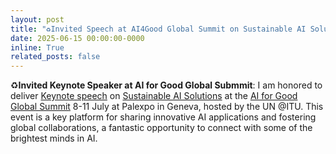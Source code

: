 ```yaml
---
layout: post
title: "♻️Invited Speech at AI4Good Global Summit on Sustainable AI Solutions in China Telecom"
date: 2025-06-15 00:00:00-0000
inline: True
related_posts: false
---
```


♻️**Invited Keynote Speaker at AI for Good Global Submmit**: I am honored to deliver [Keynote speech](https://aiforgood.itu.int/speaker/qizhen-weng/) on <u>Sustainable AI Solutions</u> at the [AI for Good Global Summit](https://aiforgood.itu.int/summit25/) 8-11 July at Palexpo in Geneva, hosted by the UN @ITU. This event is a key platform for sharing innovative AI applications and fostering global collaborations, a fantastic opportunity to connect with some of the brightest minds in AI.